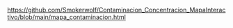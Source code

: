 https://github.com/Smokerwolf/Contaminacion_Concentracion_MapaInteractivo/blob/main/mapa_contaminacion.html
